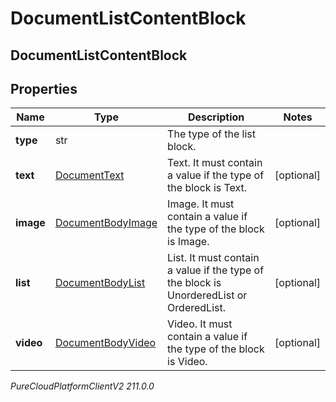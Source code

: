 # DocumentListContentBlock

## DocumentListContentBlock

## Properties

|Name | Type | Description | Notes|
|------------ | ------------- | ------------- | -------------|
| **type** | str | The type of the list block. | |
| **text** | [DocumentText](DocumentText) | Text. It must contain a value if the type of the block is Text. | [optional] |
| **image** | [DocumentBodyImage](DocumentBodyImage) | Image. It must contain a value if the type of the block is Image. | [optional] |
| **list** | [DocumentBodyList](DocumentBodyList) | List. It must contain a value if the type of the block is UnorderedList or OrderedList. | [optional] |
| **video** | [DocumentBodyVideo](DocumentBodyVideo) | Video. It must contain a value if the type of the block is Video. | [optional] |



_PureCloudPlatformClientV2 211.0.0_
